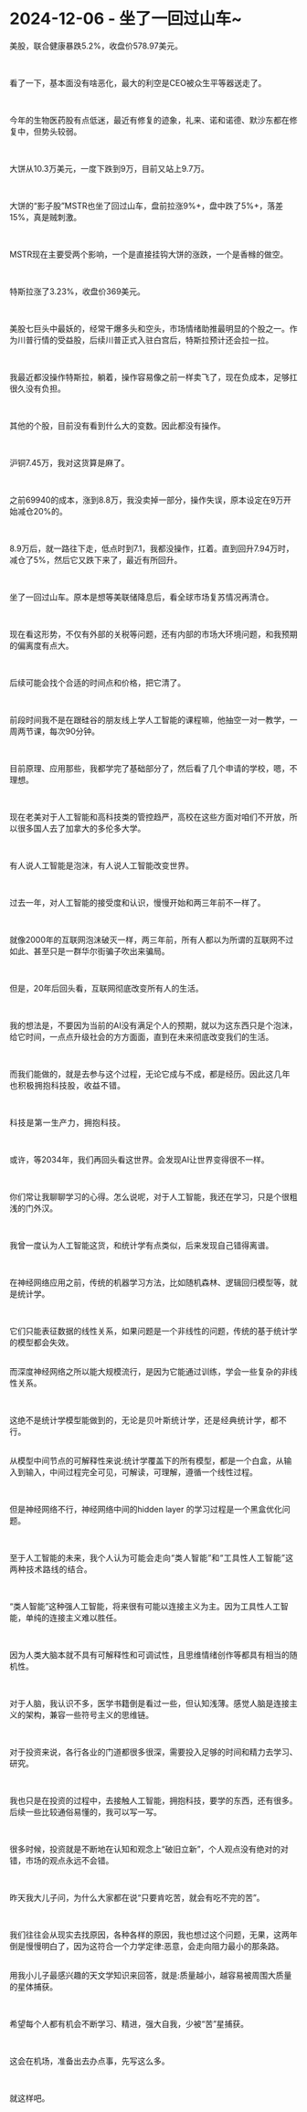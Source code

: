 # 2024-12-06 - 坐了一回过山车~

<p style="visibility: visible;">美股，联合健康暴跌5.2%，收盘价578.97美元。</p><p style="visibility: visible;"><br style="visibility: visible;"></p><p style="visibility: visible;">看了一下，基本面没有啥恶化，最大的利空是CEO被众生平等器送走了。</p><p style="visibility: visible;"><br style="visibility: visible;"></p><p style="visibility: visible;">今年的生物医药股有点低迷，最近有修复的迹象，礼来、诺和诺德、默沙东都在修复中，但势头较弱。</p><p style="visibility: visible;"><br style="visibility: visible;"></p><p style="visibility: visible;">大饼从10.3万美元，一度下跌到9万，目前又站上9.7万。</p><p style="visibility: visible;"><br style="visibility: visible;"></p><p style="visibility: visible;">大饼的“影子股”MSTR也坐了回过山车，盘前拉涨9%+，盘中跌了5%+，落差15%，真是贼刺激。</p><p style="visibility: visible;"><br style="visibility: visible;"></p><p style="visibility: visible;">MSTR现在主要受两个影响，一个是直接挂钩大饼的涨跌，一个是香橼的做空。</p><p style="visibility: visible;"><br style="visibility: visible;"></p><p style="visibility: visible;">特斯拉涨了3.23%，收盘价369美元。</p><p style="visibility: visible;"><br style="visibility: visible;"></p><p style="visibility: visible;">美股七巨头中最妖的，经常干爆多头和空头，市场情绪助推最明显的个股之一。作为川普行情的受益股，后续川普正式入驻白宫后，特斯拉预计还会拉一拉。</p><p style="visibility: visible;"><br style="visibility: visible;"></p><p style="visibility: visible;">我最近都没操作特斯拉，躺着，操作容易像之前一样卖飞了，现在负成本，足够扛很久没有负担。</p><p style="visibility: visible;"><br style="visibility: visible;"></p><p style="visibility: visible;">其他的个股，目前没有看到什么大的变数。因此都没有操作。</p><p style="visibility: visible;"><br style="visibility: visible;"></p><p style="visibility: visible;">沪铜7.45万，我对这货算是麻了。</p><p style="visibility: visible;"><br style="visibility: visible;"></p><p style="visibility: visible;">之前69940的成本，涨到8.8万，我没卖掉一部分，操作失误，原本设定在9万开始减仓20%的。</p><p style="visibility: visible;"><br style="visibility: visible;"></p><p style="visibility: visible;">8.9万后，就一路往下走，低点时到7.1，我都没操作，扛着。直到回升7.94万时，减仓了5%，然后它又跌下来了，最近有所回升。</p><p style="visibility: visible;"><br style="visibility: visible;"></p><p style="visibility: visible;">坐了一回过山车。原本是想等美联储降息后，看全球市场复苏情况再清仓。</p><p style="visibility: visible;"><br style="visibility: visible;"></p><p style="visibility: visible;">现在看这形势，不仅有外部的关税等问题，还有内部的市场大环境问题，和我预期的偏离度有点大。</p><p style="visibility: visible;"><br style="visibility: visible;"></p><p style="visibility: visible;">后续可能会找个合适的时间点和价格，把它清了。</p><p style="visibility: visible;"><br style="visibility: visible;"></p><p style="visibility: visible;">前段时间我不是在跟硅谷的朋友线上学人工智能的课程嘛，他抽空一对一教学，一周两节课，每次90分钟。</p><p><br></p><p>目前原理、应用那些，我都学完了基础部分了，然后看了几个申请的学校，嗯，不理想。</p><p><br></p><p>现在老美对于人工智能和高科技类的管控趋严，高校在这些方面对咱们不开放，所以很多国人去了加拿大的多伦多大学。</p><p><br></p><p>有人说人工智能是泡沫，有人说人工智能改变世界。</p><p><br></p><p>过去一年，对人工智能的接受度和认识，慢慢开始和两三年前不一样了。</p><p><br></p><p>就像2000年的互联网泡沫破灭一样，两三年前，所有人都以为所谓的互联网不过如此、甚至只是一群华尔街骗子吹出来骗局。</p><p><br></p><p>但是，20年后回头看，互联网彻底改变所有人的生活。</p><p><br></p><p>我的想法是，不要因为当前的AI没有满足个人的预期，就以为这东西只是个泡沫，给它时间，一点点升级社会的方方面面，直到在未来彻底改变我们的生活。</p><p><br></p><p>而我们能做的，就是去参与这个过程，无论它成与不成，都是经历。因此<span style="background-color: transparent;letter-spacing: 0.034em;caret-color: var(--weui-BRAND);">这几年也积极拥抱科技股，收益不错。</span></p><p><span style="background-color: transparent;letter-spacing: 0.034em;caret-color: var(--weui-BRAND);"><br></span></p><p><span style="background-color: transparent;letter-spacing: 0.034em;caret-color: var(--weui-BRAND);">科技是第一生产力，拥抱科技。</span></p><p><br></p><p>或许，等2034年，我们再回头看这世界。会发现AI让世界变得很不一样。</p><p><br></p><p>你们常让我聊聊学习的心得。怎么说呢，对于人工智能，我还在学习，只是个很粗浅的门外汉。</p><p><br></p><p>我曾一度认为人工智能这货，和统计学有点类似，后来发现自己错得离谱。</p><p><br></p><p>在神经网络应用之前，传统的机器学习方法，比如随机森林、逻辑回归模型等，就是统计学。</p><p><br></p><p>它们只能表征数据的线性关系，如果问题是一个非线性的问题，传统的基于统计学的模型都会失效。</p><p><br>而深度神经网络之所以能大规模流行，是因为它能通过训练，学会一些复杂的非线性关系。</p><p><br></p><p>这绝不是统计学模型能做到的，<span style="background-color: transparent;letter-spacing: 0.034em;caret-color: var(--weui-BRAND);">无论是贝叶斯统计学，还是经典统计学，都不行。</span></p><p><br>从模型中间节点的可解释性来说:统计学覆盖下的所有模型，都是一个白盒，从输入到输入，中间过程完全可见，可解读，可理解，遵循一个线性过程。</p><p><br></p><p>但是神经网络不行，神经网络中间的hidden layer 的学习过程是一个黑盒优化问题。</p><p><br></p><p>至于人工智能的未来，我个人认为<span style="background-color: transparent;caret-color: var(--weui-BRAND);letter-spacing: 0.034em;">可能会走向“类人智能”和“工具性人工智能”这两种技术路线的结合。</span></p><p><br></p><p>“类人智能”这种强人工智能，将来很有可能以连接主义为主。因为工具性人工智能，单纯的连接主义难以胜任。</p><p><br></p><p>因为人类大脑本就不具有可解释性和可调试性，且思维情绪创作等都具有相当的随机性。</p><p><br></p><p>对于人脑，我认识不多，医学书籍倒是看过一些，但认知浅薄。感觉人脑是连接主义的架构，兼容一些符号主义的思维链。</p><p><br></p><p>对于投资来说，各行各业的门道都很多很深，需要投入足够的时间和精力去学习、研究。</p><p><br></p><p>我也只是在投资的过程中，去接触人工智能，拥抱科技，要学的东西，还有很多。后续一些比较通俗易懂的，我可以写一写。</p><p><br></p><p>很多时候，投资就是不断地在认知和观念上“破旧立新”，个人观点没有绝对的对错，市场的观点永远不会错。</p><p><br></p><p>昨天我大儿子问，为什么大家都在说“只要肯吃苦，就会有吃不完的苦”。</p><p><br></p><p>我们往往会从现实去找原因，各种各样的原因，我也想过这个问题，无果，这两年倒是慢慢明白了，因为这符合一个力学定律:恶意，会走向阻力最小的那条路。</p><p><br>用我小儿子最感兴趣的天文学知识来回答，就是:质量越小，越容易被周围大质量的星体捕获。</p><p><br></p><p>希望每个人都有机会不断学习、精进，强大自我，少被“苦”星捕获。</p><p><br></p><p>这会在机场，准备出去办点事，先写这么多。</p><p><br></p><p>就这样吧。</p><p style="display: none;"><mp-style-type data-value="10000"></mp-style-type></p>